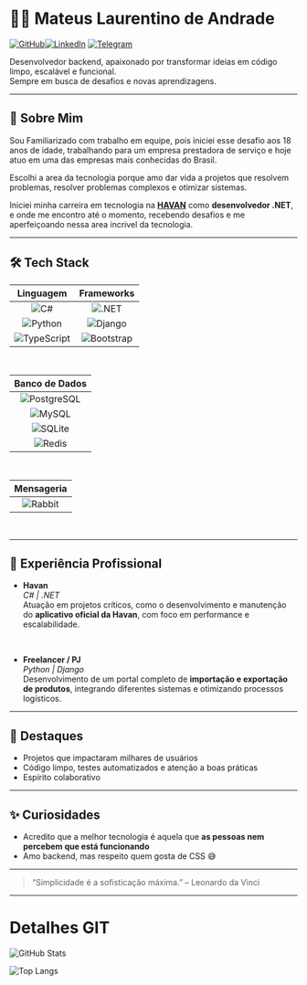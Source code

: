 # 👨‍💻 Mateus Laurentino de Andrade

[![GitHub](https://img.shields.io/badge/GitHub-100000?style=for-the-badge&logo=github&logoColor=white)](https://github.com/mateus-laurentino)[![LinkedIn](https://img.shields.io/badge/LinkedIn-0077B5?style=for-the-badge&logo=linkedin&logoColor=white)](https://www.linkedin.com/in/mateus-laurentino-de-andrade/)
	[![Telegram](https://img.shields.io/badge/Telegram-000?style=for-the-badge&logo=telegram&logoColor=2CA5E0)](https://t.me/mateuslaurentino)

Desenvolvedor backend, apaixonado por transformar ideias em código limpo, escalável e funcional. <br/>Sempre em busca de desafios e novas aprendizagens.

---

## 🚀 Sobre Mim

Sou Familiarizado com trabalho em equipe, pois iniciei esse desafio aos 18 anos de idade, trabalhando para um empresa prestadora de serviço e hoje atuo em uma das empresas mais conhecidas do Brasil.

Escolhi a area da tecnologia porque amo dar vida a projetos que resolvem problemas, resolver problemas complexos e otimizar sistemas.

Iniciei minha carreira em tecnologia na **[HAVAN](https://www.havan.com.br/)** como **desenvolvedor .NET**, e onde me encontro até o momento, recebendo desafios e me aperfeiçoando nessa area incrivel da tecnologia.

---

## 🛠️ Tech Stack

| Linguagem | Frameworks |
| :---------: | :---------: |
| ![C#](https://img.shields.io/badge/C%23-239122?style=for-the-badge&logo=csharp&logoColor=white&color=purple) | ![.NET](https://img.shields.io/badge/.NET-5C2D91?style=for-the-badge&logoColor=white) |
| ![Python](https://img.shields.io/badge/python-3670A0?style=for-the-badge&logo=python&logoColor=ffdd54) | ![Django](https://img.shields.io/badge/django-%23092E20.svg?style=for-the-badge&logo=django&logoColor=white)|
|![TypeScript](https://img.shields.io/badge/TypeScript-007ACC?style=for-the-badge&logo=typescript&logoColor=white)|![Bootstrap](https://img.shields.io/badge/-boostrap-0D1117?style=for-the-badge&logo=bootstrap&labelColor=0D1117)

<br/>

|  Banco de Dados  |
| :--: |
|![PostgreSQL](https://img.shields.io/badge/PostgreSQL-000?style=for-the-badge&logo=postgresql)|
|![MySQL](https://img.shields.io/badge/MySQL-00000F?style=for-the-badge&logo=mysql&logoColor=white)|
|![SQLite](https://img.shields.io/badge/SQLite-000?style=for-the-badge&logo=sqlite&logoColor=07405E)|
|![Redis](https://img.shields.io/badge/redis-%23DD0031.svg?style=for-the-badge&logo=redis&logoColor=white)|

<br/>

| Mensageria |
| :---: |
| ![Rabbit](https://img.shields.io/badge/rabbit_mq-%23FF6600.svg?style=for-the-badge&logo=rabbitmq&logoColor=white) |

<br/>

---

## 💼 Experiência Profissional

- **Havan**  
  *C# | .NET*  
  Atuação em projetos críticos, como o desenvolvimento e manutenção do **aplicativo oficial da Havan**, com foco em performance e escalabilidade.

<br/>

- **Freelancer / PJ**  
  *Python | Django*  
  Desenvolvimento de um portal completo de **importação e exportação de produtos**, integrando diferentes sistemas e otimizando processos logísticos.

---

## 📌 Destaques

- Projetos que impactaram milhares de usuários
- Código limpo, testes automatizados e atenção a boas práticas
- Espírito colaborativo

---

## ✨ Curiosidades

- Acredito que a melhor tecnologia é aquela que **as pessoas nem percebem que está funcionando**
- Amo backend, mas respeito quem gosta de CSS 😅

---

> “Simplicidade é a sofisticação máxima.” – Leonardo da Vinci

---

# Detalhes GIT

![GitHub Stats](https://github-readme-stats.vercel.app/api?username=mateus-laurentino&bg_color=000&border_color=30A3DC&show_icons=true&icon_color=30A3DC&title_color=E94D5F&text_color=FFF&hide=stars)

![Top Langs](https://github-readme-stats-git-masterrstaa-rickstaa.vercel.app/api/top-langs/?username=mateus-laurentino&layout=compact&bg_color=000&border_color=30A3DC&title_color=E94D5F&text_color=FFF)